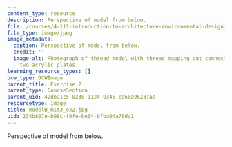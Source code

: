 ```yaml
---
content_type: resource
description: Perspective of model from below.
file: /courses/4-111-introduction-to-architecture-environmental-design-spring-2014/234b807eb98cf0febe64bfba04a76da1_modelB_mit3_ex2.jpg
file_type: image/jpeg
image_metadata:
  caption: Perspective of model from below.
  credit: ''
  image-alt: Photograph of thread model with thread mapping out connections between
    two acrylic plates.
learning_resource_types: []
ocw_type: OCWImage
parent_title: Exercise 2
parent_type: CourseSection
parent_uid: 42db91c5-8238-1124-9345-ca68a96237aa
resourcetype: Image
title: modelB_mit3_ex2.jpg
uid: 234b807e-b98c-f0fe-be64-bfba04a76da1
---
```

Perspective of model from below.

